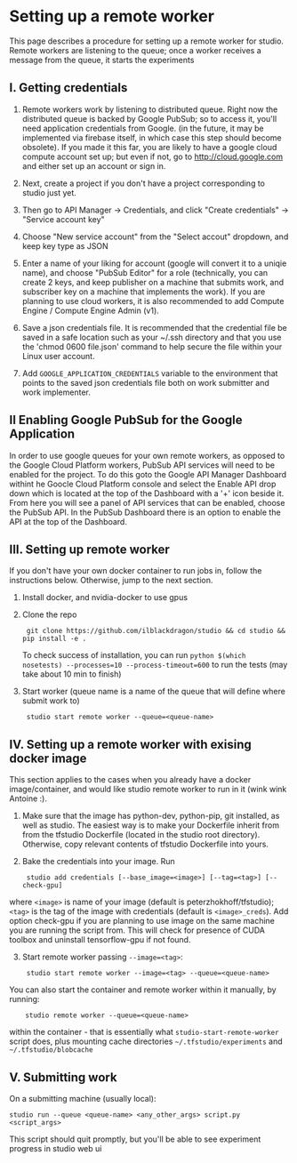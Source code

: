 # Setting up a remote worker
This page describes a procedure for setting up a remote worker for studio. Remote workers are listening to the queue; once a worker receives a message from the queue, it starts the experiments

## I. Getting credentials 
1. Remote workers work by listening to distributed queue. Right now the distributed queue is backed by Google PubSub; so to access it, you'll need application credentials from Google. (in the future, it may be implemented via firebase itself, in which case this step should become obsolete). If you made it this far, you are likely to have a google cloud compute account set up; but even if not, go to http://cloud.google.com and either set up an account or sign in. 
2. Next, create a project if you don't have a project corresponding to studio just yet. 
3. Then go to API Manager -> Credentials, and click "Create credentials" -> "Service account key"
4. Choose "New service account" from the "Select accout" dropdown,  and keep key type as JSON
5. Enter a name of your liking for account (google will convert it to a uniqie name), and choose "PubSub Editor" for a role (technically, you can create 2 keys, and keep publisher on a machine that submits work, and subscriber key on a machine that implements the work). If you are planning to use cloud workers, it is also recommended to add Compute Engine / Compute Engine Admin (v1). 

6. Save a json credentials file.  It is recommended that the credential file be saved in a safe location such as your ~/.ssh directory and that you use the 'chmod 0600 file.json' command to help secure the file within your Linux user account.
7. Add `GOOGLE_APPLICATION_CREDENTIALS` variable to the environment that points to the saved json credentials file both on work submitter and work implementer.

## II Enabling Google PubSub for the Google Application
In order to use google queues for your own remote workers, as opposed to the Google Cloud Platform workers, PubSub API services will need to be enabled for the project.
To do this goto the Google API Manager Dashboard withint he Goocle Cloud Platform console and select the Enable API drop down which is located at the top of the Dashboard with a '+' icon beside it.  From here you will see a panel of API services that can be enabled, choose the PubSub API.  In the PubSub Dashboard there is an option to enable the API at the top of the Dashboard.

## III. Setting up remote worker
If you don't have your own docker container to run jobs in, follow the instructions below. Otherwise, jump to the next section. 
1. Install docker, and nvidia-docker to use gpus
2. Clone the repo

        git clone https://github.com/ilblackdragon/studio && cd studio && pip install -e .
 
   To check success of installation, you can run `python $(which nosetests) --processes=10 --process-timeout=600` to run the tests (may take about 10 min to finish)

3. Start worker (queue name is a name of the queue that will define where submit work to)
    
        studio start remote worker --queue=<queue-name>



## IV. Setting up a remote worker with exising docker image
This section applies to the cases when you already have a docker image/container, and would like studio remote worker to run in it (wink wink Antoine :). 

1. Make sure that the image has python-dev, python-pip, git installed, as well as studio. The easiest way is to make your Dockerfile inherit from from the tfstudio Dockerfile (located in the studio root directory). Otherwise, copy relevant contents of tfstudio Dockerfile into yours. 
2. Bake the credentials into your image. Run

        studio add credentials [--base_image=<image>] [--tag=<tag>] [--check-gpu]
  
  where `<image>` is name of your image (default is peterzhokhoff/tfstudio); `<tag>` is the tag of the image with credentials (default is `<image>_creds`). Add option check-gpu if you are planning to use image on the same machine you are running the script from.
  This will check for presence of CUDA toolbox and uninstall tensorflow-gpu if not found. 

3. Start remote worker passing `--image=<tag>`:

        studio start remote worker --image=<tag> --queue=<queue-name>
  
  You can also start the container and remote worker within it manually, by running:
    
        studio remote worker --queue=<queue-name> 
 
  within the container - that is essentially what `studio-start-remote-worker` script does, plus mounting cache directories `~/.tfstudio/experiments` and `~/.tfstudio/blobcache`


## V. Submitting work
On a submitting machine (usually local):

    studio run --queue <queue-name> <any_other_args> script.py <script_args>

This script should quit promptly, but you'll be able to see experiment progress in studio web ui 
